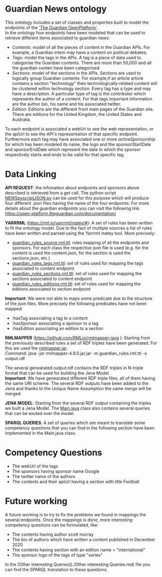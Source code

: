 # Guardian News ontology

This ontology includes a set of classes and properties built to model the endpoints of the ['The Guardian OpenPlatform'](https://open-platform.theguardian.com/documentation/). <br>
In the ontology four endpoints have been modeled that can be used to retrieve different items associated to guardian news:

* <i>Contents</i>: model of all the pieces of content in the Guardian APIs. For example, a Guardian intem may have a content on political debates;
* <i>Tags</i>: model the tags in the APIs. A tag is a piece of data used to categorise the Guardian contents. There are more than 50,000 and all the guardian conten have been categorised.
* <i>Sections</i>: model of the sections in the APIs. Sections are used to logically group Guardian contents. For example,if an article article contains a section "technology" then technologically-related content will be clustered within technology section. Every tag has a type and may have a description. A particular type of tag is the contributor which represents the author of a content. For that tags important information are the author bio, his name and his associated twitter.
* <i>Edition</i>: Editions are the different front main pages of the Guardian site. There are editions for the United Kingdom, the United States and Australia.

To each endpoint is associated a webUri to see the web representation, or the apiUrl to see the API's representation of that specific endpoint.
<br>
Furthermore each tag may have associated one or more *activeSponsorship* for which has been modeled its name, the logo and the 
sponsorStartDate and sponsorEndDate which represent the date in which the sponsor respectively starts and ends to be valid for that specific tag.

# Data Linking
**API REQUEST**: the infomation about endpoints and sponsors above described is retrieved from a get call. 
The python script [NEWSpyscriptJSON.py](NEWSpyscriptJSON.py) can be used for this purpose which will produce four different .json  files having the name of the four endpoints.
For more details about the guardian endpoints you can visit the following link:
https://open-platform.theguardian.com/documentation/

**YARRRML** (https://rml.io/yarrrml/matey/#): A set of rules has been written to fit the ontology model. Due to the fact of multiple sources a list of rules 
have been written and parsed using the Yarrrml matey tool. More precisely:
* [guardian_rules_source.rml.ttl](guardian_rules_source.rml.ttl): rules mapping of all the endpoints and sponsors. For each class the respective json file is used (e.g. for the content is used the content.json, for the section is used the sections.json, etc.)
* [guardian_rules_tags.rml.ttl](guardian_rules_editions.rml.ttl): set of rules used for mapping the tags associated to content endpoint
* [guardian_rules_sections.rml.ttl](guardian_rules_sections.rml.ttl): set of rules used for mapping the sections associated to content endpoint
* [guardian_rules_editions.rml.ttl](guardian_rules_editions.rml.ttl): set of rules used for mapping the editions associated to section endpoint

**Important**: We were not able to maps some predicate due to the structure of the json files. More precisely the following predicates have not been mapped:
* :hasTag associating a tag to a content
* :hasSponsor associating a sponsor to a tag
* :hasEdition associating an edition to a section


**RMLMAPPER** (https://github.com/RMLio/rmlmapper-java ): Starting from the previously described rules a set of RDF triples have been generated. For this we used the [rmlmapper.jar](./../rmlmapper-4.9.0.jar).
<br> *Command*: java -jar rmlmapper-4.9.0.jar.jar -m guardian_rules.rml.ttl -o output.rdf<br>

The several genearated output.rdf contains the RDF triples in N-triple format that can be used for building the Jena Model.<br>
**Important**: We have genearated different RDF triple files, all of them having the same URI scheme. 
The several RDF outputs have been added to the Jena and thanks to the Unique Name Assumption the same merge will be merged


**JENA MODEL**: Starting from the several RDF output containing the triples we built a Jena Model. The [Main.java](guardianNews/src/main/java/Main.java) class also contains several queries that can be exuted over the model.

**SPARQL QUERIES**: A set of queries which are meant to translate some competency questions that you can find in the following section
 have been implemented in the Main.java class.

# Competency Questions

* The webUrl of the tags
* The sponsors having sponsor name Google
* The twitter name of the authors
* The contents and their apiUrl having a section with title Football

# Future working

A future working is to try to fix the problems we found in mappings the several endpoints. 
Once the mappings is done, more interesting competency questions can be formulated, like:

* The contents having author scott murray
* The bio of authors which have written a content published in December 2020
* The contents having section with an edition name = "international"
* The sponsor logo of the tags of type  "series"

In the [Other interesting Queries](./Other interesting Queries.md) file you can find the SPARQL translation to these questions.